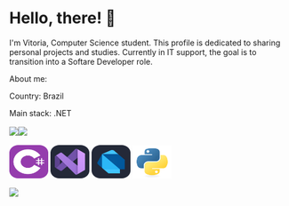 <h1>Hello, there! 👋 </h1>
<div>
<p>I'm Vitoria, Computer Science student. This profile is dedicated to sharing personal projects and studies. 
  Currently in IT support, the goal is to transition into a Softare Developer role. </p>
<p>About me:</p>
<p>Country: Brazil</p>
<p>Main stack: .NET</p>

<div style="display: flex" max-width="100%"><br>
<a href="https://github.com/anuraghazra/github-readme-stats">
  <img height=200 align="center" src="https://github-readme-stats.vercel.app/api?username=venicode&show_icons=true&card_width=300&theme=radical" />
</a>
<a href="https://github.com/anuraghazra/convoychat">
  <img height=200 align="center" src="https://github-readme-stats.vercel.app/api/top-langs?username=venicode&layout=compact&langs_count=8&card_width=300&theme=radical" />
</a>
</div>
<div style="display: inline_block"><br>
  <img align="center" alt="Rafa-Python" height="60" width="70" src="https://github.com/tandpfun/skill-icons/blob/main/icons/CS.svg">
  <img align="center" alt="Rafa-Python" height="60" width="70" src="https://github.com/tandpfun/skill-icons/blob/main/icons/VisualStudio-Dark.svg">
  <img align="center" alt="Rafa-Python" height="60" width="70" src="https://github.com/tandpfun/skill-icons/blob/main/icons/Dart-Dark.svg">
  <img align="center" alt="Rafa-Python" height="60" width="70" src="https://raw.githubusercontent.com/devicons/devicon/master/icons/python/python-original.svg">
<br>
<br>
<div> 
  <a href="https://www.linkedin.com/in/venint/" target="_blank"><img src="https://img.shields.io/badge/-LinkedIn-%230077B5?style=for-the-badge&logo=linkedin&logoColor=white" target="_blank"></a> 
  
</div>
</div>

